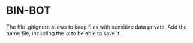 # BIN-BOT
The file .gitignore allows to keep files with sensitive data private. Add the name file, including the .x to be able to save it.